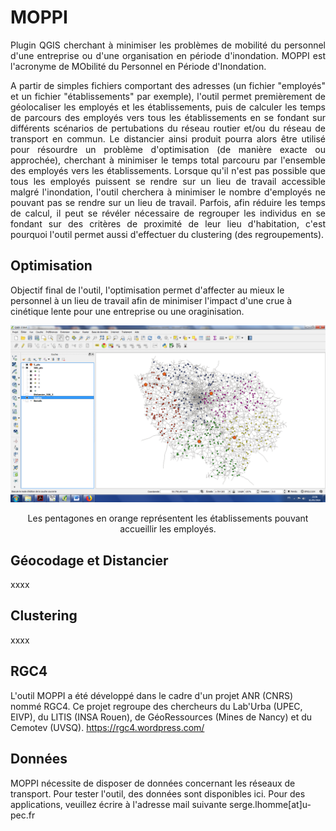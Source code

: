 # MOPPI
<p align="justify"> Plugin QGIS cherchant à minimiser les problèmes de mobilité du personnel d'une entreprise ou d'une organisation en période d'inondation. MOPPI est l'acronyme de MObilité du Personnel en Période d'Inondation. </p>

<p align="justify"> A partir de simples fichiers comportant des adresses (un fichier "employés" et un fichier "établissements" par exemple), l'outil permet premièrement de géolocaliser les employés et les établissements, puis de calculer les temps de parcours des employés vers tous les établissements en se fondant sur différents scénarios de pertubations du réseau routier et/ou du réseau de transport en commun. Le distancier ainsi produit pourra alors être utilisé pour résourdre un problème d'optimisation (de manière exacte ou approchée), cherchant à minimiser le temps total parcouru par l'ensemble des employés vers les établissements. Lorsque qu'il n'est pas possible que tous les employés puissent se rendre sur un lieu de travail accessible malgré l'inondation, l'outil cherchera à minimiser le nombre d'employés ne pouvant pas se rendre sur un lieu de travail. Parfois, afin réduire les temps de calcul, il peut se révéler nécessaire de regrouper les individus en se fondant sur des critères de proximité de leur lieu d'habitation, c'est pourquoi l'outil permet aussi d'effectuer du clustering (des regroupements).</p>

## Optimisation

Objectif final de l'outil, l'optimisation permet d'affecter au mieux le personnel à un lieu de travail afin de minimiser l'impact d'une crue à cinétique lente pour une entreprise ou une oraginisation.

![Une illustration de l'optimisation](https://github.com/sergelhomme/MOPPI/blob/master/images/MOPPI3.png)

<p align="center"> Les pentagones en orange représentent les établissements pouvant accueillir les employés. </p>

## Géocodage et Distancier

xxxx

## Clustering

xxxx

## RGC4

L'outil MOPPI a été développé dans le cadre d'un projet ANR (CNRS) nommé RGC4. Ce projet regroupe des chercheurs du Lab'Urba (UPEC, EIVP), du LITIS (INSA Rouen), de GéoRessources (Mines de Nancy) et du Cemotev (UVSQ). https://rgc4.wordpress.com/

## Données

MOPPI nécessite de disposer de données concernant les réseaux de transport. Pour tester l'outil, des données sont disponibles ici. Pour des applications, veuillez écrire à l'adresse mail suivante serge.lhomme[at]u-pec.fr
